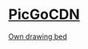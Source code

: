 # [PicGoCDN](https://cdn.jsdelivr.net/gh/Carina957/PicGoCDN@main/)

[Own drawing bed](https://www.jsdelivr.com/package/gh/Carina957/PicGoCDN)

